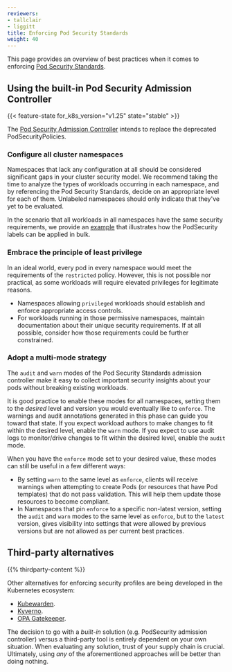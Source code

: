 ```yaml
---
reviewers:
- tallclair
- liggitt
title: Enforcing Pod Security Standards
weight: 40
---
```


<!-- overview -->

This page provides an overview of best practices when it comes to enforcing
[Pod Security Standards](/docs/concepts/security/pod-security-standards).

<!-- body -->

## Using the built-in Pod Security Admission Controller

{{< feature-state for_k8s_version="v1.25" state="stable" >}}

The [Pod Security Admission Controller](/docs/reference/access-authn-authz/admission-controllers/#podsecurity)
intends to replace the deprecated PodSecurityPolicies. 

### Configure all cluster namespaces

Namespaces that lack any configuration at all should be considered significant gaps in your cluster
security model. We recommend taking the time to analyze the types of workloads occurring in each
namespace, and by referencing the Pod Security Standards, decide on an appropriate level for
each of them. Unlabeled namespaces should only indicate that they've yet to be evaluated.

In the scenario that all workloads in all namespaces have the same security requirements,
we provide an [example](/docs/tasks/configure-pod-container/enforce-standards-namespace-labels/#applying-to-all-namespaces)
that illustrates how the PodSecurity labels can be applied in bulk.

### Embrace the principle of least privilege

In an ideal world, every pod in every namespace would meet the requirements of the `restricted`
policy. However, this is not possible nor practical, as some workloads will require elevated
privileges for legitimate reasons.

- Namespaces allowing `privileged` workloads should establish and enforce appropriate access controls.
- For workloads running in those permissive namespaces, maintain documentation about their unique
  security requirements. If at all possible, consider how those requirements could be further
  constrained.

### Adopt a multi-mode strategy

The `audit` and `warn` modes of the Pod Security Standards admission controller make it easy to
collect important security insights about your pods without breaking existing workloads.

It is good practice to enable these modes for all namespaces, setting them to the _desired_ level
and version you would eventually like to `enforce`. The warnings and audit annotations generated in
this phase can guide you toward that state. If you expect workload authors to make changes to fit
within the desired level, enable the `warn` mode. If you expect to use audit logs to monitor/drive
changes to fit within the desired level, enable the `audit` mode.

When you have the `enforce` mode set to your desired value, these modes can still be useful in a
few different ways:

- By setting `warn` to the same level as `enforce`, clients will receive warnings when attempting
  to create Pods (or resources that have Pod templates) that do not pass validation. This will help
  them update those resources to become compliant.
- In Namespaces that pin `enforce` to a specific non-latest version, setting the `audit` and `warn`
  modes to the same level as `enforce`, but to the `latest` version, gives visibility into settings
  that were allowed by previous versions but are not allowed as per current best practices.

## Third-party alternatives

{{% thirdparty-content %}}

Other alternatives for enforcing security profiles are being developed in the Kubernetes
ecosystem:

- [Kubewarden](https://github.com/kubewarden).
- [Kyverno](https://kyverno.io/policies/).
- [OPA Gatekeeper](https://github.com/open-policy-agent/gatekeeper).

The decision to go with a _built-in_ solution (e.g. PodSecurity admission controller) versus a
third-party tool is entirely dependent on your own situation. When evaluating any solution,
trust of your supply chain is crucial. Ultimately, using _any_ of the aforementioned approaches
will be better than doing nothing.
